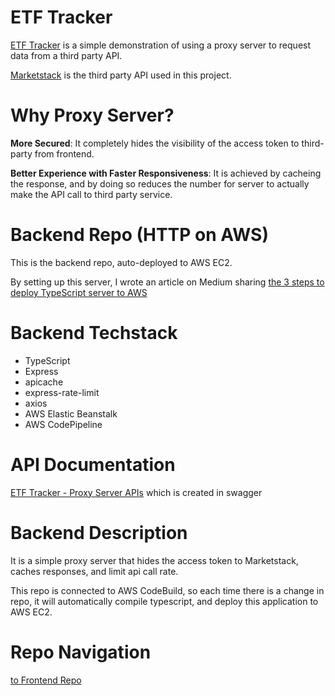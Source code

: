 # ETF Tracker

[ETF Tracker](https://yumingchang1991.github.io/proxy-frontend/) is a simple demonstration of using a proxy server to request data from a third party API.

[Marketstack](https://marketstack.com/documentation) is the third party API used in this project.

# Why Proxy Server?

**More Secured**: It completely hides the visibility of the access token to third-party from frontend.

**Better Experience with Faster Responsiveness**: It is achieved by cacheing the response, and by doing so reduces the number for server to actually make the API call to third party service.

# Backend Repo (HTTP on AWS)

This is the backend repo, auto-deployed to AWS EC2.

By setting up this server, I wrote an article on Medium sharing [the 3 steps to deploy TypeScript server to AWS](https://blog.devgenius.io/3-steps-to-deploy-typescript-to-aws-elastic-beanstalk-with-continuous-delivery-611bc7ecf15c)

# Backend Techstack

- TypeScript
- Express
- apicache
- express-rate-limit
- axios
- AWS Elastic Beanstalk
- AWS CodePipeline

# API Documentation

[ETF Tracker - Proxy Server APIs](https://app.swaggerhub.com/apis-docs/YUMINGCHANG1991_1/ETFProxyServer/1.0.0) which is created in swagger

# Backend Description

It is a simple proxy server that hides the access token to Marketstack, caches responses, and limit api call rate.

This repo is connected to AWS CodeBuild, so each time there is a change in repo, it will automatically compile typescript, and deploy this application to AWS EC2.

# Repo Navigation
[to Frontend Repo](https://github.com/yumingchang1991/proxy-frontend)
